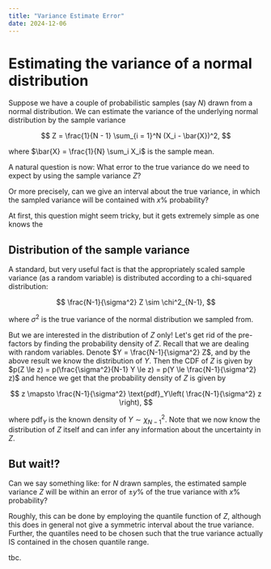 ```yaml
---
title: "Variance Estimate Error"
date: 2024-12-06
---
```


# Estimating the variance of a normal distribution

Suppose we have a couple of probabilistic samples (say $N$) drawn from a normal distribution. We can estimate the variance of the underlying normal distribution by the sample variance

$$
Z = \frac{1}{N - 1} \sum_{i = 1}^N (X_i - \bar{X})^2,
$$

where $\bar{X} = \frac{1}{N} \sum_i X_i$ is the sample mean. 

A natural question is now: What error to the true variance do we need to expect by using the sample variance $Z$?

Or more precisely, can we give an interval about the true variance, in which the sampled variance will be contained with $x\%$ probability?

At first, this question might seem tricky, but it gets extremely simple as one knows the


## Distribution of the sample variance

A standard, but very useful fact is that the appropriately scaled sample variance (as a random variable) is distributed according to a chi-squared distribution:

$$
\frac{N-1}{\sigma^2} Z \sim \chi^2_{N-1},
$$

where $\sigma^2$ is the true variance of the normal distribution we sampled from.

But we are interested in the distribution of $Z$ only! Let's get rid of the pre-factors by finding the probability density of $Z$.
Recall that we are dealing with random variables. Denote $Y = \frac{N-1}{\sigma^2} Z$, and by the above result we know the distribution of $Y$.
Then the CDF of $Z$ is given by $p(Z \le z) = p(\frac{\sigma^2}{N-1} Y \le z) = p(Y \le \frac{N-1}{\sigma^2} z)$ and hence we get that the probability density of $Z$ is given by

$$
z \mapsto \frac{N-1}{\sigma^2} \text{pdf}_Y\left( \frac{N-1}{\sigma^2} z \right),
$$

where $\text{pdf}_Y$ is the known density of $Y \sim \chi^2_{N-1}$. Note that we now know the distribution of $Z$ itself and can infer any information about the uncertainty in $Z$.

## But wait!?

Can we say something like: for $N$ drawn samples, the estimated sample variance $Z$ will be within an error of $\pm y\%$ of the true variance with $x\%$ probability?

Roughly, this can be done by employing the quantile function of $Z$, although this does in general not give a symmetric interval about the true variance. Further, the quantiles need to be chosen such that the true variance actually IS contained in the chosen quantile range.

tbc.
